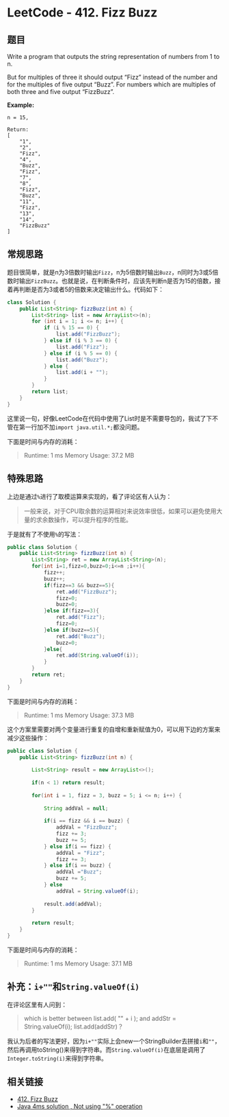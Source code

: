 # LeetCode - 412. Fizz Buzz

## 题目

Write a program that outputs the string representation of numbers from 1 to n.

But for multiples of three it should output “Fizz” instead of the number and for the multiples of five output “Buzz”. For numbers which are multiples of both three and five output “FizzBuzz”.
<!--more-->

**Example:**

```
n = 15,

Return:
[
    "1",
    "2",
    "Fizz",
    "4",
    "Buzz",
    "Fizz",
    "7",
    "8",
    "Fizz",
    "Buzz",
    "11",
    "Fizz",
    "13",
    "14",
    "FizzBuzz"
]
```

## 常规思路

题目很简单，就是n为3倍数时输出`Fizz`，n为5倍数时输出`Buzz`，n同时为3或5倍数时输出`FizzBuzz`。也就是说，在判断条件时，应该先判断n是否为15的倍数，接着再判断是否为3或者5的倍数来决定输出什么。代码如下：
```java
class Solution {
    public List<String> fizzBuzz(int n) {
        List<String> list = new ArrayList<>(n);
        for (int i = 1; i <= n; i++) {
            if (i % 15 == 0) {
                list.add("FizzBuzz");
            } else if (i % 3 == 0) {
                list.add("Fizz");
            } else if (i % 5 == 0) {
                list.add("Buzz");
            } else {
                list.add(i + "");
            }
        }
        return list;
    }
}
```

这里说一句，好像LeetCode在代码中使用了List时是不需要导包的，我试了下不管在第一行加不加`import java.util.*;`都没问题。

下面是时间与内存的消耗：
>Runtime: 1 ms
Memory Usage: 37.2 MB

## 特殊思路

上边是通过`%`进行了取模运算来实现的，看了评论区有人认为：
>一般来说，对于CPU取余数的运算相对来说效率很低，如果可以避免使用大量的求余数操作，可以提升程序的性能。

于是就有了不使用`%`的写法：
```java
public class Solution {
    public List<String> fizzBuzz(int n) {
        List<String> ret = new ArrayList<String>(n);
        for(int i=1,fizz=0,buzz=0;i<=n ;i++){
            fizz++;
            buzz++;
            if(fizz==3 && buzz==5){
                ret.add("FizzBuzz");
                fizz=0;
                buzz=0;
            }else if(fizz==3){
                ret.add("Fizz");
                fizz=0;
            }else if(buzz==5){
                ret.add("Buzz");
                buzz=0;
            }else{
                ret.add(String.valueOf(i));
            }
        } 
        return ret;
    }
}
```

下面是时间与内存的消耗：
>Runtime: 1 ms
Memory Usage: 37.3 MB

这个方案里需要对两个变量进行重复的自增和重新赋值为0，可以用下边的方案来减少这些操作：
```java
public class Solution {
    public List<String> fizzBuzz(int n) {
        
        List<String> result = new ArrayList<>();
        
        if(n < 1) return result;
        
        for(int i = 1, fizz = 3, buzz = 5; i <= n; i++) {
        
            String addVal = null;
            
            if(i == fizz && i == buzz) {
                addVal = "FizzBuzz"; 
                fizz += 3;
                buzz += 5;
            } else if(i == fizz) {
                addVal = "Fizz";
                fizz += 3;
            } else if(i == buzz) {
                addVal ="Buzz";
                buzz += 5;
            } else
                addVal = String.valueOf(i);
            
            result.add(addVal); 
        }
        
        return result;
    }
}
```

下面是时间与内存的消耗：
>Runtime: 1 ms
Memory Usage: 37.1 MB

## 补充：`i+""`和`String.valueOf(i)`

在评论区里有人问到：
>which is better between
list.add( "" + i );
and
addStr = String.valueOf(i); list.add(addStr)？

我认为后者的写法更好，因为`i+""`实际上会new一个StringBuilder去拼接`i`和`""`，然后再调用toString()来得到字符串。而`String.valueOf(i)`在底层是调用了`Integer.toString(i)`来得到字符串。

## 相关链接

* [412. Fizz Buzz](https://leetcode.com/problems/fizz-buzz/)
* [Java 4ms solution , Not using "%" operation
](https://leetcode.com/problems/fizz-buzz/discuss/89931/Java-4ms-solution-Not-using-%22%22-operation)